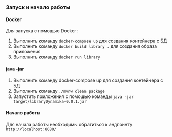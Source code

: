 ### Запуск и начало работы
#### Docker
Для запуска с помощью Docker :
1) Выполнить команду `docker-compose up` для создания контейнера с БД
2) Выполнить команду `docker build library .` для создания образа приложения
3) Выполнить команду `docker run library`
#### java -jar
1) Выполнить команду docker-compose up для создания контейнера с БД
2) Выполнить команду `./mvnw clean package`
3) Запустить приложения с помощью команды `java -jar target/libraryDynamika-0.0.1.jar`
#### Начало работы
Для начала работы необходимы обратиться к эндпоинту `http://localhost:8080/`
